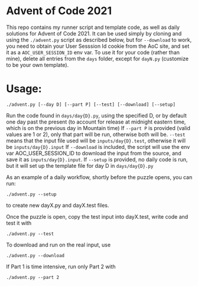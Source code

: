 # Advent of Code 2021

This repo contains my runner script and template code, as well as daily solutions for Advent of Code 2021.
It can be used simply by cloning and using the `./advent.py` script as described below, but for `--download` to work,
you need to obtain your User Sesssion Id cookie from the AoC site, and set it as a `AOC_USER_SESSION_ID` env var.
To use it for your code (rather than mine), delete all entries from the `days` folder, except for `dayN.py`
(customize to be your own template).

# Usage:

```
./advent.py [--day D] [--part P] [--test] [--download] [--setup]
```

Run the code found in `days/day{D}.py`, using the specified D, or by default one day past the present (to account for
release at midnight eastern time, which is on the previous day in Mountain time)
If `--part P` is provided (valid values are 1 or 2), only that part will be run, otherwise both will be.
`--test` means that the input file used will be `inputs/day{D}.test`, otherwise it will be `inputs/day{D}.input`
If `--download` is included, the script will use the env var AOC_USER_SESSION_ID to download the input from the source,
and save it as `inputs/day{D}.input`.
If `--setup` is provided, no daily code is run, but it will set up the template file for day D in `days/day{D}.py`


As an example of a daily workflow, shortly before the puzzle opens, you can run:
```
./advent.py --setup
```
to create new dayX.py and dayX.test files.

Once the puzzle is open, copy the test input into dayX.test, write code and test it with 
```
./advent.py --test
```

To download and run on the real input, use
```
./advent.py --download
```

If Part 1 is time intensive, run only Part 2 with
```
./advent.py --part 2
```